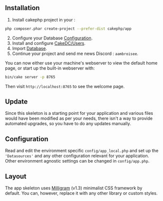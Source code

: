 ## Installation

1. Install cakephp project in your :
```bash
php composer.phar create-project --prefer-dist cakephp/app
```
2. Configure your Database [Configuration](#Configuration).
3. Install and configure [CakeDC/Users](https://github.com/CakeDC/users/blob/11.next-cake4/Docs/Documentation/Installation.md).
4. Import [Database](./ap-gsb.sql).
5. Continue your project and send me news Discord : `aambroisee`.

You can now either use your machine's webserver to view the default home page, or start
up the built-in webserver with:

```bash
bin/cake server -p 8765
```

Then visit `http://localhost:8765` to see the welcome page.

## Update

Since this skeleton is a starting point for your application and various files
would have been modified as per your needs, there isn't a way to provide
automated upgrades, so you have to do any updates manually.

## Configuration

Read and edit the environment specific `config/app_local.php` and set up the
`'Datasources'` and any other configuration relevant for your application.
Other environment agnostic settings can be changed in `config/app.php`.

## Layout

The app skeleton uses [Milligram](https://milligram.io/) (v1.3) minimalist CSS
framework by default. You can, however, replace it with any other library or
custom styles.
